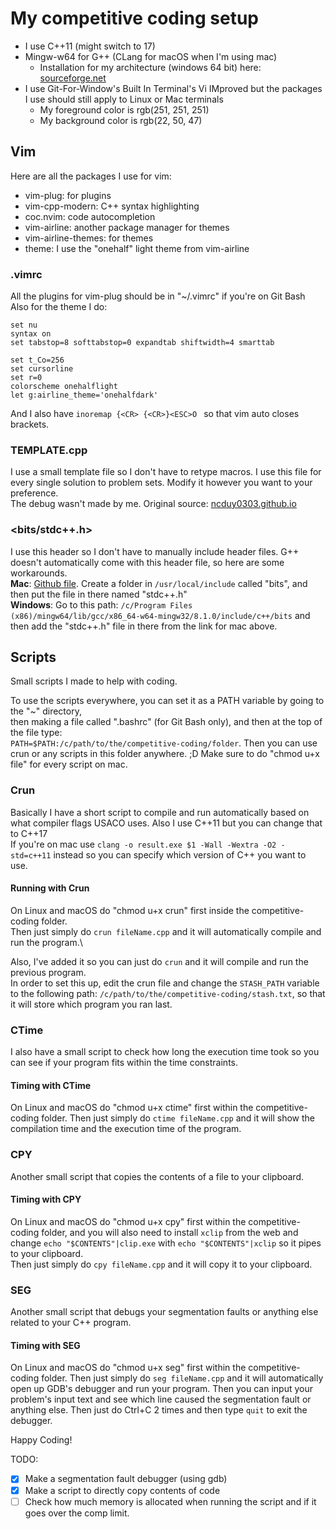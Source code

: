 # My competitive coding setup

- I use C++11 (might switch to 17)
- Mingw-w64 for G++ (CLang for macOS when I'm using mac)
    - Installation for my architecture (windows 64 bit) here: [sourceforge.net](https://sourceforge.net/projects/mingw-w64/files/Toolchains%20targetting%20Win64/Personal%20Builds/rubenvb/gcc-4.8-release/) 
- I use Git-For-Window's Built In Terminal's Vi IMproved but the packages I use should still apply to Linux or Mac terminals
    - My foreground color is rgb(251, 251, 251)
    - My background color is rgb(22, 50, 47)


## Vim
Here are all the packages I use for vim:
- vim-plug: for plugins
- vim-cpp-modern: C++ syntax highlighting
- coc.nvim: code autocompletion
- vim-airline: another package manager for themes
- vim-airline-themes: for themes
- theme: I use the "onehalf" light theme from vim-airline

### .vimrc
All the plugins for vim-plug should be in "~/.vimrc" if you're on Git Bash\
Also for the theme I do:

    set nu
    syntax on
    set tabstop=8 softtabstop=0 expandtab shiftwidth=4 smarttab
    
    set t_Co=256
    set cursorline
    set r=0
    colorscheme onehalflight
    let g:airline_theme='onehalfdark'

And I also have 
`inoremap {<CR> {<CR>}<ESC>O `
so that vim auto closes brackets.


### TEMPLATE.cpp
I use a small template file so I don't have to retype macros. I use this file for every single solution to problem sets. Modify it however you want to your preference.\
The debug wasn't made by me. Original source: [ncduy0303.github.io](https://ncduy0303.github.io/Competitive-Programming/Contest%20Template/main.cpp) 


### <bits/stdc++.h>
I use this header so I don't have to manually include header files. G++ doesn't automatically come with this header file, so here are some workarounds.\
**Mac**: [Github file](https://github.com/tekfyl/bits-stdc-.h-for-mac/blob/master/stdc%2B%2B.h). Create a folder in `/usr/local/include` called "bits", and then put the file in there named "stdc++.h"\
**Windows**: Go to this path: `/c/Program Files (x86)/mingw64/lib/gcc/x86_64-w64-mingw32/8.1.0/include/c++/bits` and then add the "stdc++.h" file in there from the link for mac above. 

## Scripts
Small scripts I made to help with coding.

To use the scripts everywhere, you can set it as a PATH variable by going to the "~" directory,\
then making a file called ".bashrc" (for Git Bash only), and then at the top of the file type:\
`PATH=$PATH:/c/path/to/the/competitive-coding/folder`. Then you can use crun or any scripts in this folder anywhere. ;D
Make sure to do "chmod u+x file" for every script on mac.

### Crun
Basically I have a short script to compile and run automatically based
on what compiler flags USACO uses. Also I use C++11 but you can change that to C++17\
If you're on mac use `clang -o result.exe $1 -Wall -Wextra -O2 -std=c++11` instead so you can specify which version of C++ you want to use.

#### Running with Crun
On Linux and macOS do "chmod u+x crun" first inside the competitive-coding folder.\
Then just simply do `crun fileName.cpp` and it will automatically compile and run the program.\


Also, I've added it so you can just do `crun` and it will compile and run the previous program.  
In order to set this up, edit the crun file and change the `STASH_PATH` variable to the following path: `/c/path/to/the/competitive-coding/stash.txt`, so that it will store which program you ran last.

### CTime
I also have a small script to check how long the execution time took so you can see if your program fits within the 
time constraints.

#### Timing with CTime
On Linux and macOS do "chmod u+x ctime" first within the competitive-coding folder.
Then just simply do `ctime fileName.cpp` and it will show the compilation time and the execution time of the program.

### CPY
Another small script that copies the contents of a file to your clipboard.

#### Timing with CPY
On Linux and macOS do "chmod u+x cpy" first within the competitive-coding folder, and you will also need to install `xclip` from the web and change `echo "$CONTENTS"|clip.exe` with `echo "$CONTENTS"|xclip` so it pipes to your clipboard.  
Then just simply do `cpy fileName.cpp` and it will copy it to your clipboard.  

### SEG
Another small script that debugs your segmentation faults or anything else related to your C++ program.

#### Timing with SEG
On Linux and macOS do "chmod u+x seg" first within the competitive-coding folder.
Then just simply do `seg fileName.cpp` and it will automatically open up GDB's debugger and run your program. Then you can input your problem's input text and see which line caused the segmentation fault or anything else. Then just do Ctrl+C 2 times and then type `quit` to exit the debugger.



Happy Coding! 



TODO:
- [x] Make a segmentation fault debugger (using gdb)
- [x] Make a script to directly copy contents of code
- [ ] Check how much memory is allocated when running the script and if it goes over the comp limit.
